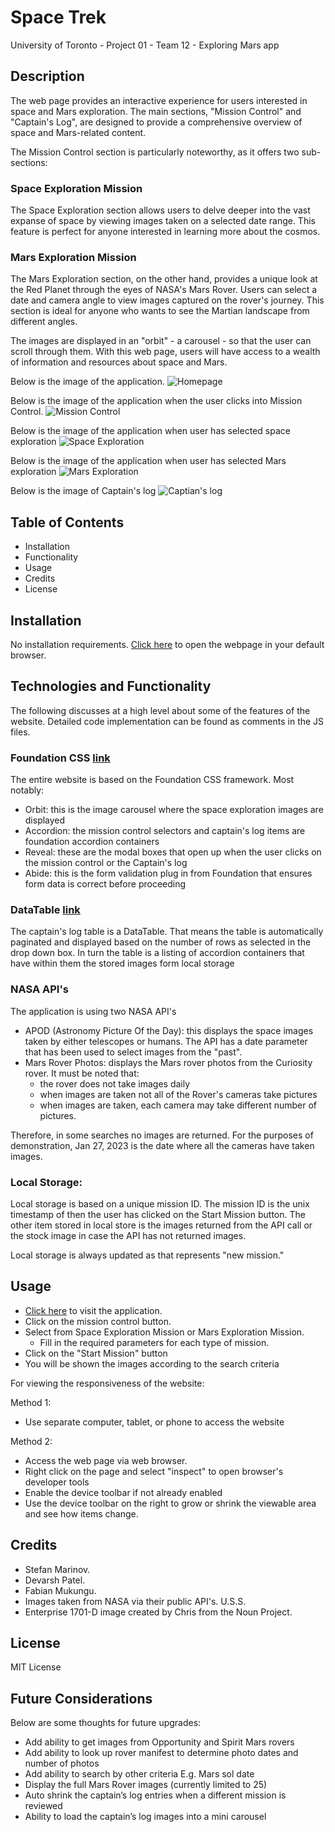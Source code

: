 # Space Trek

University of Toronto - Project 01 - Team 12 - Exploring Mars app

## Description

The web page provides an interactive experience for users interested in space and Mars exploration. The main sections, "Mission Control" and "Captain's Log", are designed to provide a comprehensive overview of space and Mars-related content.

The Mission Control section is particularly noteworthy, as it offers two sub-sections:

### Space Exploration Mission

The Space Exploration section allows users to delve deeper into the vast expanse of space by viewing images taken on a selected date range. This feature is perfect for anyone interested in learning more about the cosmos.

### Mars Exploration Mission

The Mars Exploration section, on the other hand, provides a unique look at the Red Planet through the eyes of NASA's Mars Rover. Users can select a date and camera angle to view images captured on the rover's journey. This section is ideal for anyone who wants to see the Martian landscape from different angles.

The images are displayed in an "orbit" - a carousel - so that the user can scroll through them. With this web page, users will have access to a wealth of information and resources about space and Mars.

Below is the image of the application.
![Homepage](./assets/images/ST-01-landing.png)

Below is the image of the application when the user clicks into Mission Control.
![Mission Control](./assets/images/ST-02-mission-control.png)

Below is the image of the application when user has selected space exploration
![Space Exploration](./assets/images/ST-03-space.png)

Below is the image of the application when user has selected Mars exploration
![Mars Exploration](./assets/images/ST-04-mars.png)

Below is the image of Captain's log
![Captian's log](./assets/images/ST-05-captain-log.png)

## Table of Contents

- Installation
- Functionality
- Usage
- Credits
- License

## Installation

No installation requirements. [Click here](https://scorpionfiko.github.io/UTOR-PROJ01-TEAM12-Exploring-Mars/) to open the webpage in your default browser.

## Technologies and Functionality

The following discusses at a high level about some of the features of the website. Detailed code implementation can be found as comments in the JS files.

### Foundation CSS [link](https://get.foundation/index.html)

The entire website is based on the Foundation CSS framework. Most notably:

- Orbit: this is the image carousel where the space exploration images are displayed
- Accordion: the mission control selectors and captain's log items are foundation accordion containers
- Reveal: these are the modal boxes that open up when the user clicks on the mission control or the Captain's log
- Abide: this is the form validation plug in from Foundation that ensures form data is correct before proceeding

### DataTable [link](https://datatables.net/)

The captain's log table is a DataTable. That means the table is automatically paginated and displayed based on the number of rows as selected in the drop down box. In turn the table is a listing of accordion containers that have within them the stored images form local storage

### NASA API's

The application is using two NASA API's

- APOD (Astronomy Picture Of the Day): this displays the space images taken by either telescopes or humans. The API has a date parameter that has been used to select images from the "past".
- Mars Rover Photos: displays the Mars rover photos from the Curiosity rover. It must be noted that:
  - the rover does not take images daily
  - when images are taken not all of the Rover's cameras take pictures
  - when images are taken, each camera may take different number of pictures.

Therefore, in some searches no images are returned. For the purposes of demonstration, Jan 27, 2023 is the date where all the cameras have taken images.

### Local Storage:

Local storage is based on a unique mission ID. The mission ID is the unix timestamp of then the user has clicked on the Start Mission button. The other item stored in local store is the images returned from the API call or the stock image in case the API has not returned images.

Local storage is always updated as that represents "new mission."

## Usage

- [Click here](https://scorpionfiko.github.io/UTOR-PROJ01-TEAM12-Exploring-Mars/) to visit the application.
- Click on the mission control button.
- Select from Space Exploration Mission or Mars Exploration Mission.
  - Fill in the required parameters for each type of mission.
- Click on the "Start Mission" button
- You will be shown the images according to the search criteria

For viewing the responsiveness of the website:

Method 1:

- Use separate computer, tablet, or phone to access the website

Method 2:

- Access the web page via web browser.
- Right click on the page and select "inspect" to open browser's developer tools
- Enable the device toolbar if not already enabled
- Use the device toolbar on the right to grow or shrink the viewable area and see how items change.

## Credits

- Stefan Marinov.
- Devarsh Patel.
- Fabian Mukungu.
- Images taken from NASA via their public API's. U.S.S.
- Enterprise 1701-D image created by Chris from the Noun Project.

## License

MIT License

## Future Considerations

Below are some thoughts for future upgrades:

- Add ability to get images from Opportunity and Spirit Mars rovers
- Add ability to look up rover manifest to determine photo dates and number of photos
- Add ability to search by other criteria E.g. Mars sol date
- Display the full Mars Rover images (currently limited to 25)
- Auto shrink the captain’s log entries when a different mission is reviewed
- Ability to load the captain’s log images into a mini carousel
